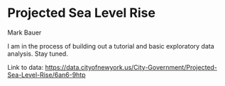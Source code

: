 # Projected Sea Level Rise
Mark Bauer

I am in the process of building out a tutorial and basic exploratory data analysis. Stay tuned.

Link to data: https://data.cityofnewyork.us/City-Government/Projected-Sea-Level-Rise/6an6-9htp